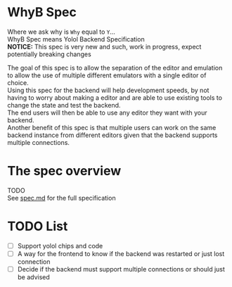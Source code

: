 # WhyB Spec
Where we ask why is `Why` equal to `Y`...  
WhyB Spec means Yolol Backend Specification  
**NOTICE:** This spec is very new and such, work in progress, expect potentially breaking changes  

The goal of this spec is to allow the separation of the editor and emulation to allow the use of multiple different emulators with a single editor of choice.  
Using this spec for the backend will help development speeds, by not having to worry about making a editor and are able to use existing tools to change the state and test the backend.  
The end users will then be able to use any editor they want with your backend.  
Another benefit of this spec is that multiple users can work on the same backend instance from different editors given that the backend supports multiple connections.  

# The spec overview
TODO  
See [spec.md](spec.md) for the full specification  

# TODO List
- [ ] Support yolol chips and code
- [ ] A way for the frontend to know if the backend was restarted or just lost connection
- [ ] Decide if the backend must support multiple connections or should just be advised
